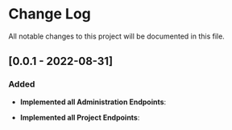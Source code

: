 # Change Log
All notable changes to this project will be documented in this file.

## [0.0.1 - 2022-08-31]
### Added
- **Implemented all Administration Endpoints**:



- **Implemented all Project Endpoints**:



